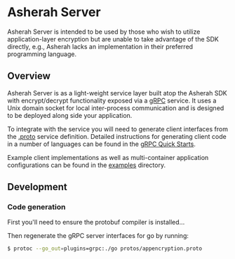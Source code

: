 # Asherah Server
Asherah Server is intended to be used by those who wish to utilize application-layer encryption but are unable to take advantage of the SDK directly, e.g., Asherah lacks an implementation in their preferred programming language.

## Overview
Asherah Server is as a light-weight service layer built atop the Asherah SDK with encrypt/decrypt functionality exposed via a [gRPC](https://grpc.io) service. It uses a Unix domain socket for local inter-process communication and is designed to be deployed along side your application.

To integrate with the service you will need to generate client interfaces from the [.proto](./protos/appencryption.proto) service definition. Detailed instructions for generating client code in a number of languages can be found in the [gRPC Quick Starts](https://grpc.io/docs/quickstart/).

Example client implementations as well as multi-container application configurations can be found in the [examples](./examples) directory.

## Development

### Code generation
First you'll need to ensure the protobuf compiler is installed...

Then regenerate the gRPC server interfaces for go by running:
```bash
$ protoc --go_out=plugins=grpc:./go protos/appencryption.proto
```
